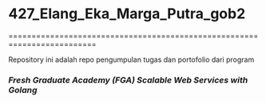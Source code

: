 # 427_Elang_Eka_Marga_Putra_gob2
=========================================================================

Repository ini adalah repo pengumpulan tugas dan portofolio dari program
### _Fresh Graduate Academy (FGA) Scalable Web Services with Golang_
